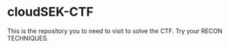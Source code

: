 # cloudSEK-CTF
This is the repository you to need to visit to solve the CTF. Try your RECON TECHNIQUES.
